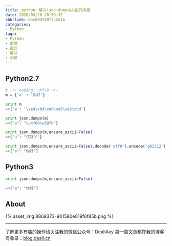 ```yaml
---
title: python：解决json-dump中文乱码问题
date: 2020/03/28 20:59:32
abbrlink: 64c09df89f2c2e1b
categories:
- Python
tags:
- Python
- 前端
- 乱码
- 解决
- 问题
---
```

## Python2.7
```python
# -*- coding: utf-8 -*-
m = {'a' : '你好'}

print m
=>{'a': '\xe4\xbd\xa0\xe5\xa5\xbd'}

print json.dumps(m)
=>{"a": "\u4f60\u597d"}

print json.dumps(m,ensure_ascii=False)
=>{"a": "浣犲ソ"}

print json.dumps(m,ensure_ascii=False).decode('utf8').encode('gb2312')
=>{"a": "你好"}
```


## Python3
```python
print json.dumps(m,ensure_ascii=False)

=>{"a": "你好"}
```


## About
{% asset_img 8869373-901590e019f6f85b.png %}

---------------
了解更多有趣的操作请关注我的微信公众号：DealiAxy
每一篇文章都在我的博客有收录：[blog.deali.cn](http://blog.deali.cn)

